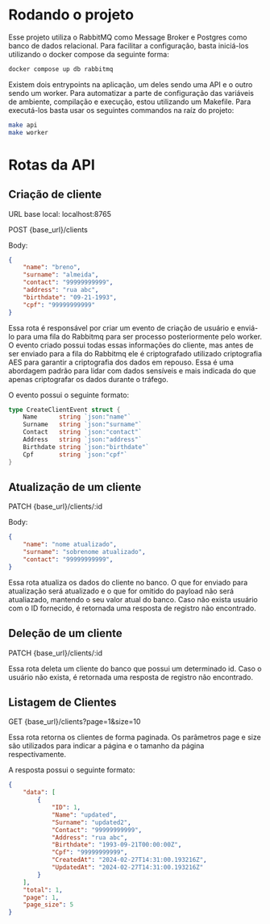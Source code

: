 # Rodando o projeto

Esse projeto utiliza o RabbitMQ como Message Broker e Postgres como banco de dados relacional.
Para facilitar a configuração, basta iniciá-los utilizando o docker compose da seguinte forma:

```bash
docker compose up db rabbitmq
```

Existem dois entrypoints na aplicação, um deles sendo uma API e o outro sendo um worker.
Para automatizar a parte de configuração das variáveis de ambiente, compilação e execução, estou utilizando um Makefile.
Para executá-los basta usar os seguintes commandos na raíz do projeto:

```bash
make api
make worker
```

# Rotas da API

## Criação de cliente
URL base local: localhost:8765

POST {base_url}/clients

Body:
```json
{
    "name": "breno",
    "surname": "almeida",
    "contact": "99999999999",
    "address": "rua abc",
    "birthdate": "09-21-1993",
    "cpf": "99999999999"
}
```

Essa rota é responsável por criar um evento de criação de usuário e enviá-lo para uma fila do Rabbitmq para ser processo posteriormente pelo worker.
O evento criado possui todas essas informações do cliente, mas antes de ser enviado para a fila do Rabbitmq ele é criptografado utilizado criptografia AES para garantir a criptografia dos dados em repouso. Essa é uma abordagem padrão para lidar com dados sensíveis e mais indicada do que apenas criptografar os dados durante o tráfego.

O evento possui o seguinte formato:

```go
type CreateClientEvent struct {
	Name      string `json:"name"`
	Surname   string `json:"surname"`
	Contact   string `json:"contact"`
	Address   string `json:"address"`
	Birthdate string `json:"birthdate"`
	Cpf       string `json:"cpf"`
}
```

## Atualização de um cliente

PATCH {base_url}/clients/:id

Body:
```json
{
    "name": "nome atualizado",
    "surname": "sobrenome atualizado",
    "contact": "99999999999",
}
```

Essa rota atualiza os dados do cliente no banco. O que for enviado para atualização será atualizado e o que for omitido do payload não será atualiazado, mantendo o seu valor atual do banco.
Caso não exista usuário com o ID fornecido, é retornada uma resposta de registro não encontrado.

## Deleção de um cliente

PATCH {base_url}/clients/:id

Essa rota deleta um cliente do banco que possui um determinado id. Caso o usuário não exista, é retornada uma resposta de registro não encontrado.

## Listagem de Clientes

GET {base_url}/clients?page=1&size=10

Essa rota retorna os clientes de forma paginada. Os parâmetros page e size são utilizados para indicar a página e o tamanho da página respectivamente.

A resposta possui o seguinte formato:

```json
{
    "data": [
        {
            "ID": 1,
            "Name": "updated",
            "Surname": "updated2",
            "Contact": "99999999999",
            "Address": "rua abc",
            "Birthdate": "1993-09-21T00:00:00Z",
            "Cpf": "99999999999",
            "CreatedAt": "2024-02-27T14:31:00.193216Z",
            "UpdatedAt": "2024-02-27T14:31:00.193216Z"
        }
    ],
    "total": 1,
    "page": 1,
    "page_size": 5
}
```